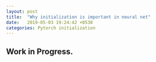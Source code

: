 ```yaml
---
layout: post
title:  "Why initialization is important in neural net"
date:   2019-05-03 19:24:42 +0530
categories: Pytorch initialization
---
```



Work in Progress.
-------
